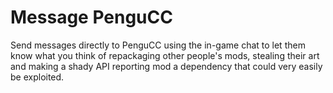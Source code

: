# Message PenguCC

Send messages directly to PenguCC using the in-game chat to let them know what you think of repackaging other people's mods, stealing their art and making a shady API reporting mod a dependency that could very easily be exploited.